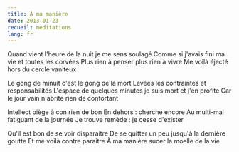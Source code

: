 ```yaml
---
title: À ma manière
date: 2013-01-23
recueil: meditations
lang: fr
---
```


Quand vient l'heure de la nuit je me sens soulagé
Comme si j'avais fini ma vie et toutes les corvées
Plus rien à penser plus rien à vivre
Me voilà éjecté hors du cercle vaniteux

Le gong de minuit c'est le gong de la mort
Levées les contraintes et responsabilités
L'espace de quelques minutes je suis mort et j'en profite
Car le jour vain n'abrite rien de confortant

Intellect piège à con rien de bon
En dehors : cherche encore
Au multi-mal fatiguant de la journée
Je trouve remède : je cesse d'exister

Qu'il est bon de se voir disparaitre
De se quitter un peu jusqu'à la dernière goutte
Et me voilà contre paraitre
À ma manière sucer la moelle de la vie
